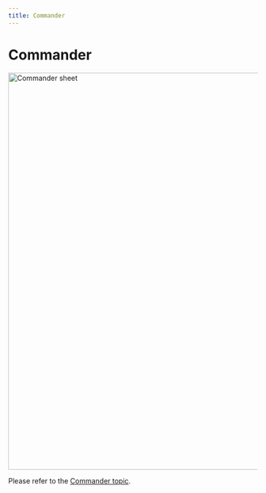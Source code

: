 ```yaml
---
title: Commander
---
```


# Commander 

<img src="/img/flows/commander/commander.png" alt="Commander sheet" width="800" />

Please refer to the [Commander topic](/user-guide/editor/Commander).
